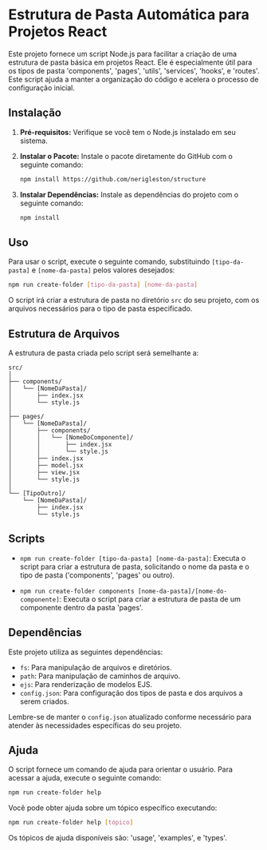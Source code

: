 # Estrutura de Pasta Automática para Projetos React

Este projeto fornece um script Node.js para facilitar a criação de uma estrutura de pasta básica em projetos React. Ele é especialmente útil para os tipos de pasta 'components', 'pages', 'utils', 'services', 'hooks', e 'routes'. Este script ajuda a manter a organização do código e acelera o processo de configuração inicial.

## Instalação

1. **Pré-requisitos:** Verifique se você tem o Node.js instalado em seu sistema.

2. **Instalar o Pacote:** Instale o pacote diretamente do GitHub com o seguinte comando:

    ```bash
    npm install https://github.com/nerigleston/structure
    ```

3. **Instalar Dependências:** Instale as dependências do projeto com o seguinte comando:

    ```bash
    npm install
    ```

## Uso

Para usar o script, execute o seguinte comando, substituindo `[tipo-da-pasta]` e `[nome-da-pasta]` pelos valores desejados:

```bash
npm run create-folder [tipo-da-pasta] [nome-da-pasta]
```

O script irá criar a estrutura de pasta no diretório `src` do seu projeto, com os arquivos necessários para o tipo de pasta especificado.

## Estrutura de Arquivos

A estrutura de pasta criada pelo script será semelhante a:

```
src/
│
├── components/
│   └── [NomeDaPasta]/
│       ├── index.jsx
│       └── style.js
│
├── pages/
│   └── [NomeDaPasta]/
│       ├── components/
│       │   └── [NomeDoComponente]/
│       │       ├── index.jsx
│       │       └── style.js
│       ├── index.jsx
│       ├── model.jsx
│       ├── view.jsx
│       └── style.js
│
└── [TipoOutro]/
    └── [NomeDaPasta]/
        ├── index.jsx
        └── style.js
```

## Scripts

- `npm run create-folder [tipo-da-pasta] [nome-da-pasta]`: Executa o script para criar a estrutura de pasta, solicitando o nome da pasta e o tipo de pasta ('components', 'pages' ou outro).

- `npm run create-folder components [nome-da-pasta]/[nome-do-componente]`: Executa o script para criar a estrutura de pasta de um componente dentro da pasta 'pages'.

## Dependências

Este projeto utiliza as seguintes dependências:

- `fs`: Para manipulação de arquivos e diretórios.
- `path`: Para manipulação de caminhos de arquivo.
- `ejs`: Para renderização de modelos EJS.
- `config.json`: Para configuração dos tipos de pasta e dos arquivos a serem criados.

Lembre-se de manter o `config.json` atualizado conforme necessário para atender às necessidades específicas do seu projeto.

## Ajuda

O script fornece um comando de ajuda para orientar o usuário. Para acessar a ajuda, execute o seguinte comando:

```bash
npm run create-folder help
```

Você pode obter ajuda sobre um tópico específico executando:

```bash
npm run create-folder help [tópico]
```

Os tópicos de ajuda disponíveis são: 'usage', 'examples', e 'types'.